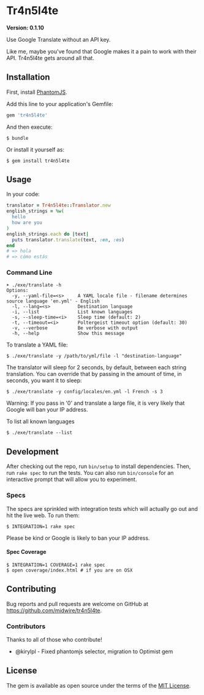 # Tr4n5l4te

**Version: 0.1.10**

Use Google Translate without an API key.

Like me, maybe you've found that Google makes it a pain to work with their API. Tr4n5l4te gets around all that.

## Installation

First, install [PhantomJS](http://phantomjs.org/).

Add this line to your application's Gemfile:

```ruby
gem 'tr4n5l4te'
```

And then execute:

    $ bundle

Or install it yourself as:

    $ gem install tr4n5l4te

## Usage

In your code:

```ruby
translator = Tr4n5l4te::Translator.new
english_strings = %w(
  hello
  how are you
)
english_strings.each do |text|
  puts translator.translate(text, :en, :es)
end
# => hola
# => cómo estás
```

### Command Line

    ➤ ./exe/translate -h
    Options:
      -y, --yaml-file=<s>     A YAML locale file - filename determines source language 'en.yml' - English
      -l, --lang=<s>          Destination language
      -i, --list              List known languages
      -s, --sleep-time=<i>    Sleep time (default: 2)
      -t, --timeout=<i>       Poltergeist timeout option (default: 30)
      -v, --verbose           Be verbose with output
      -h, --help              Show this message

To translate a YAML file:

    $ ./exe/translate -y /path/to/yml/file -l "destination-language"

The translator will sleep for 2 seconds, by default, between each string translation. You can override that by passing in the amount of time, in seconds, you want it to sleep:

    $ ./exe/translate -y config/locales/en.yml -l French -s 3

Warning: If you pass in '0' and translate a large file, it is very likely that Google will ban your IP address.

To list all known languages

    $ ./exe/translate --list

## Development

After checking out the repo, run `bin/setup` to install dependencies. Then, run `rake spec` to run the tests. You can also run `bin/console` for an interactive prompt that will allow you to experiment.

### Specs

The specs are sprinkled with integration tests which will actually go out and hit the live web. To run them:

    $ INTEGRATION=1 rake spec

Please be kind or Google is likely to ban your IP address.

#### Spec Coverage

    $ INTEGRATION=1 COVERAGE=1 rake spec
    $ open coverage/index.html # if you are on OSX

## Contributing

Bug reports and pull requests are welcome on GitHub at https://github.com/midwire/tr4n5l4te.

### Contributors

Thanks to all of those who contribute!

* @kirylpl - Fixed phantomjs selector, migration to Optimist gem

## License

The gem is available as open source under the terms of the [MIT License](http://opensource.org/licenses/MIT).
